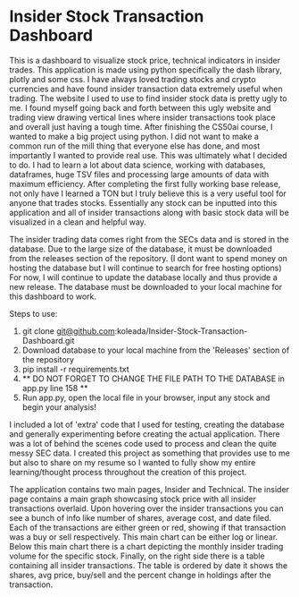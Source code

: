 # Insider Stock Transaction Dashboard 

This is a dashboard to visualize stock price, technical indicators in insider trades. This application is made using python specifically the dash library, plotly and some css. I have always loved trading stocks and crypto currencies and have found insider transaction data extremely useful when trading. The website I used to use to find insider stock data is pretty ugly to me. I found myself going back and forth between this ugly website and trading view drawing vertical lines where insider transactions took place and overall just having a tough time. After finishing the CS50ai course, I wanted to make a big project using python. I did not want to make a common run of the mill thing that everyone else has done, and most importantly I wanted to provide real use. This was ultimately what I decided to do. I had to learn a lot about data science, working with databases, dataframes, huge TSV files and processing large amounts of data with maximum efficiency. After completing the first fully working base release, not only have I learned a TON but I truly believe this is a very useful tool for anyone that trades stocks. Essentially any stock can be inputted into this application and all of insider transactions along with basic stock data will be visualized in a clean and helpful way.  


The insider trading data comes right from the SECs data and is stored in the database. Due to the large size of the database, it must be downloaded from the releases section of the repository. (I dont want to spend money on hosting the database but I will continue to search for free hosting options) For now, I will continue to update the database locally and thus provide a new release. The database must be downloaded to your local machine for this dashboard to work. 


Steps to use: 

1. git clone git@github.com:koleada/Insider-Stock-Transaction-Dashboard.git
2. Download database to your local machine from the 'Releases' section of the repository
3. pip install -r requirements.txt
4. ** DO NOT FORGET TO CHANGE THE FILE PATH TO THE DATABASE in app.py line 158 **
5. Run app.py, open the local file in your browser, input any stock and begin your analysis!


I included a lot of 'extra' code that I used for testing, creating the database and generally experimenting before creating the actual application. There was a lot of behind the scenes code used to process and clean the quite messy SEC data. I created this project as something that provides use to me but also to share on my resume so I wanted to fully show my entire learning/thought process throughout the creation of this project.

The application contains two main pages, Insider and Technical. The insider page contains a main graph showcasing stock price with all insider transactions overlaid. Upon hovering over the insider transactions you can see a bunch of info like number of shares, average cost, and date filed. Each of the transactions are either green or red, showing if that transaction was a buy or sell respectively. This main chart can be either log or linear. Below this main chart there is a chart depicting the monthly insider trading volume for the specific stock. Finally, on the right side there is a table containing all insider transactions. The table is ordered by date it shows the shares, avg price, buy/sell and the percent change in holdings after the transaction. 
